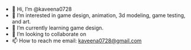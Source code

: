 - 👋 Hi, I’m @kaveena0728
- 👀 I’m interested in game design, animation, 3d modeling, game testing, and art. 
- 🌱 I’m currently learning game design. 
- 💞️ I’m looking to collaborate on 
- 📫 How to reach me email: kaveena0728@gmail.com

<!---
kaveena0728/kaveena0728 is a ✨ special ✨ repository because its `README.md` (this file) appears on your GitHub profile.
You can click the Preview link to take a look at your changes.
--->
